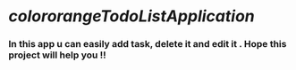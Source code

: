 # ${color{orange}TodoListApplication}$
### In this app u can easily add task, delete it and edit it . Hope this project will help you !!
